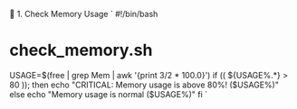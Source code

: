 🔹 1. Check Memory Usage
`
#!/bin/bash
# check_memory.sh
USAGE=$(free | grep Mem | awk '{print $3/$2 * 100.0}')
if (( ${USAGE%.*} > 80 )); then
  echo "CRITICAL: Memory usage is above 80%! ($USAGE%)"
else
  echo "Memory usage is normal ($USAGE%)"
fi
`
